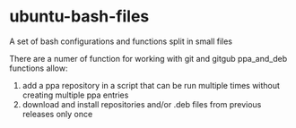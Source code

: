# ubuntu-bash-files
A set of bash configurations and functions split in small files

There are a numer of function for working with git and gitgub
ppa_and_deb functions allow:
  1) add a ppa repository in a script that can be run multiple times without creating multiple ppa entries
  2) download and install repositories and/or .deb files from previous releases only once
